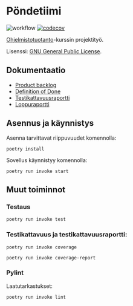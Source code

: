 # Pöndetiimi

![workflow](https://github.com/PyryL/pondetiimi/actions/workflows/main.yml/badge.svg)
[![codecov](https://codecov.io/gh/PyryL/pondetiimi/branch/main/graph/badge.svg?token=AHLKDBZ3U2)](https://codecov.io/gh/PyryL/pondetiimi)

[Ohjelmistotuotanto](https://ohjelmistotuotanto-hy.github.io/miniprojekti/)-kurssin projektityö.

Lisenssi: [GNU General Public License](https://www.gnu.org/licenses/gpl-3.0.html).

## Dokumentaatio

* [Product backlog](https://docs.google.com/spreadsheets/d/1GRM8AXspv3U0oPStXTyR-001euZUgXl-X6GAkoWaCAw/edit#gid=0)
* [Definition of Done](https://github.com/PyryL/pondetiimi/blob/main/documentation/definition_of_done.md)
* [Testikattavuusraportti](https://codecov.io/gh/PyryL/pondetiimi)
* [Loppuraportti](https://docs.google.com/document/d/1NGq4D4_lWeWqwAMPBDuQXn7lVAadm7DpNlLkhF85MLM/edit)

## Asennus ja käynnistys

Asenna tarvittavat riippuvuudet komennolla:

```
poetry install
```

Sovellus käynnistyy komennolla:

```
poetry run invoke start
```

## Muut toiminnot

### Testaus

```
poetry run invoke test
```

### Testikattavuus ja testikattavuusraportti:

```
poetry run invoke coverage
```

```
poetry run invoke coverage-report
```

### Pylint

Laatutarkastukset:

```
poetry run invoke lint
```
